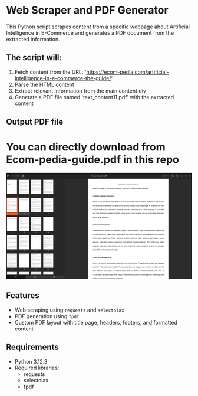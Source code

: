 # Web Scraper and PDF Generator

This Python script scrapes content from a specific webpage about Artificial Intelligence in E-Commerce and generates a PDF document from the extracted information.

## The script will:
1. Fetch content from the URL: 'https://ecom-pedia.com/artificial-intelligence-in-e-commerce-the-guide/'
2. Parse the HTML content
3. Extract relevant information from the main content div
4. Generate a PDF file named 'text_content11.pdf' with the extracted content

## Output PDF file
# You can directly download from Ecom-pedia-guide.pdf in this repo
![Scraped Pdf](ecompedia_sample.png)

## Features

- Web scraping using `requests` and `selectolax`
- PDF generation using `fpdf`
- Custom PDF layout with title page, headers, footers, and formatted content

## Requirements

- Python 3.12.3
- Required libraries:
  - requests
  - selectolax
  - fpdf

